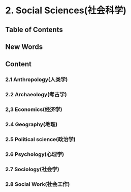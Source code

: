 # 2. Social Sciences(社会科学)



## Table of Contents





## New Words






## Content
### 2.1 Anthropology(人类学)

### 2.2 Archaeology(考古学)

### 2,3 Economics(经济学)

### 2.4 Geography(地理)

### 2.5 Political science(政治学)

### 2.6 Psychology(心理学)

### 2.7 Sociology(社会学)

### 2.8 Social Work(社会工作)